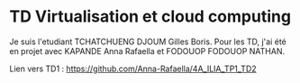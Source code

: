 # TD Virtualisation et cloud computing


Je suis l'etudiant TCHATCHUENG DJOUM Gilles Boris. Pour les TD, j'ai été en projet avec KAPANDE Anna Rafaella et FODOUOP FODOUOP NATHAN.

Lien vers TD1 : https://github.com/Anna-Rafaella/4A_ILIA_TP1_TD2